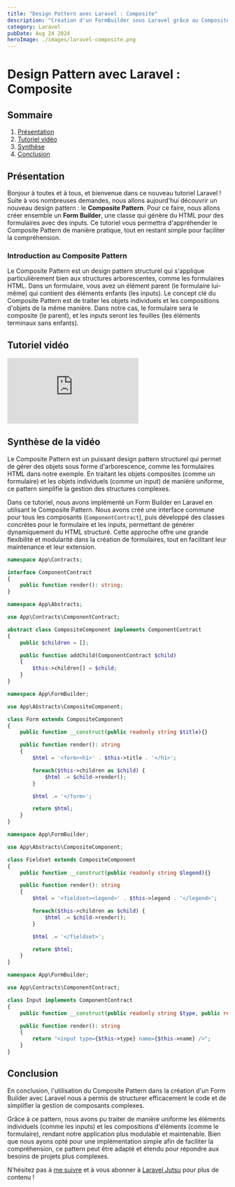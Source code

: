 ```yaml
---
title: "Design Pattern avec Laravel : Composite"
description: "Création d'un FormBuilder sous Laravel grâce au Composite Pattern."
category: Laravel
pubDate: Aug 24 2024
heroImage: ./images/laravel-composite.png
---
```


# Design Pattern avec Laravel : Composite

## Sommaire
1. [Présentation](#presentation)
2. [Tutoriel vidéo](#tutorielvideo)
3. [Synthèse](#synthese)
4. [Conclusion](#conclusion)

## Présentation <a name="presentation"></a>

Bonjour à toutes et à tous, et bienvenue dans ce nouveau tutoriel Laravel ! Suite à vos nombreuses demandes, nous allons aujourd'hui découvrir un nouveau design pattern : le **Composite Pattern**. Pour ce faire, nous allons créer ensemble un **Form Builder**, une classe qui génère du HTML pour des formulaires avec des inputs. Ce tutoriel vous permettra d'appréhender le Composite Pattern de manière pratique, tout en restant simple pour faciliter la compréhension.

### Introduction au Composite Pattern

Le Composite Pattern est un design pattern structurel qui s'applique particulièrement bien aux structures arborescentes, comme les formulaires HTML. Dans un formulaire, vous avez un élément parent (le formulaire lui-même) qui contient des éléments enfants (les inputs). Le concept clé du Composite Pattern est de traiter les objets individuels et les compositions d'objets de la même manière. Dans notre cas, le formulaire sera le composite (le parent), et les inputs seront les feuilles (les éléments terminaux sans enfants).

## Tutoriel vidéo <a name="tutorielvideo"></a>

<iframe class="w-full aspect-video" src="https://www.youtube.com/embed/KVQLkkmrfIE" loading="lazy" frameborder="0" allowfullscreen></iframe>

## Synthèse de la vidéo <a name="synthese"></a>

Le Composite Pattern est un puissant design pattern structurel qui permet de gérer des objets sous forme d'arborescence, comme les formulaires HTML dans notre exemple. En traitant les objets composites (comme un formulaire) et les objets individuels (comme un input) de manière uniforme, ce pattern simplifie la gestion des structures complexes. 

Dans ce tutoriel, nous avons implémenté un Form Builder en Laravel en utilisant le Composite Pattern. Nous avons créé une interface commune pour tous les composants (`ComponentContract`), puis développé des classes concrètes pour le formulaire et les inputs, permettant de générer dynamiquement du HTML structuré. Cette approche offre une grande flexibilité et modularité dans la création de formulaires, tout en facilitant leur maintenance et leur extension.


```php
namespace App\Contracts;

interface ComponentContract
{
    public function render(): string;
}
```

```php
namespace App\Abstracts;

use App\Contracts\ComponentContract;

abstract class CompositeComponent implements ComponentContract
{
    public $children = [];

    public function addChild(ComponentContract $child)
    {
        $this->children[] = $child;
    }
}
```

```php
namespace App\FormBuilder;

use App\Abstracts\CompositeComponent;

class Form extends CompositeComponent
{
    public function __construct(public readonly string $title){}

    public function render(): string
    {
        $html = '<form><h1>' . $this->title . '</h1>';

        foreach($this->children as $child) {
            $html .= $child->render();
        }

        $html .= '</form>';

        return $html;
    }
}
```

```php
namespace App\FormBuilder;

use App\Abstracts\CompositeComponent;

class Fieldset extends CompositeComponent
{
    public function __construct(public readonly string $legend){}

    public function render(): string
    {
        $html = '<fieldset><legend>' . $this->legend . '</legend>';

        foreach($this->children as $child) {
            $html .= $child->render();
        }

        $html .= '</fieldset>';

        return $html;
    }
}
```

```php
namespace App\FormBuilder;

use App\Contracts\ComponentContract;

class Input implements ComponentContract
{
    public function __construct(public readonly string $type, public readonly string $name){}

    public function render(): string
    {
        return "<input type={$this->type} name={$this->name} />";
    }
}
```

## Conclusion <a name="conclusion"></a>

En conclusion, l'utilisation du Composite Pattern dans la création d'un Form Builder avec Laravel nous a permis de structurer efficacement le code et de simplifier la gestion de composants complexes. 

Grâce à ce pattern, nous avons pu traiter de manière uniforme les éléments individuels (comme les inputs) et les compositions d'éléments (comme le formulaire), rendant notre application plus modulable et maintenable. Bien que nous ayons opté pour une implémentation simple afin de faciliter la compréhension, ce pattern peut être adapté et étendu pour répondre aux besoins de projets plus complexes.

N'hésitez pas à [me suivre](https://twitter.com/LaravelJutsu) et à vous abonner à [Laravel Jutsu](https://www.youtube.com/@LaravelJutsu) pour plus de contenu !
